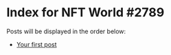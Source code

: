 # Index for NFT World #2789
Posts will be displayed in the order below:

- [Your first post](./001-first.md)

